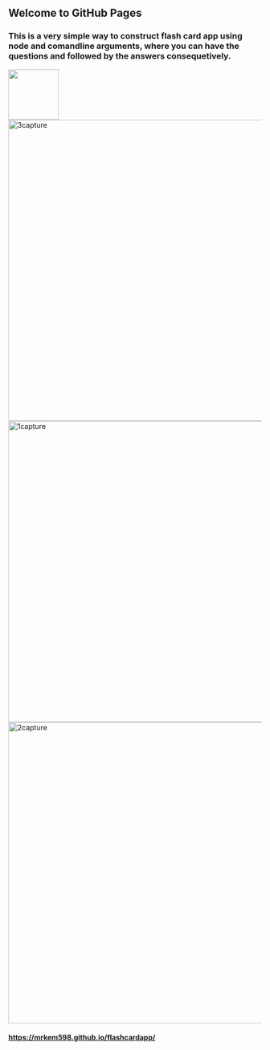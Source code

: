 ## Welcome to GitHub Pages
### This is a very simple way to construct flash card app using node and comandline arguments, where you can have the questions and followed by the answers consequetively. 
<img width="100" src="https://media.giphy.com/media/QWgYtVMNX2Xp6/giphy.gif">
<img width="600" alt="3capture" src="https://cloud.githubusercontent.com/assets/23619819/25354664/da9124de-2901-11e7-864f-d8f6f22fae56.PNG">
<img width="600" alt="1capture" src="https://cloud.githubusercontent.com/assets/23619819/25354175/05407650-2900-11e7-9b9a-e95545ae7d60.PNG">
<img width="600" alt="2capture" src="https://cloud.githubusercontent.com/assets/23619819/25354174/053e8a52-2900-11e7-98f1-570cc242cab8.PNG">

#### https://mrkem598.github.io/flashcardapp/


